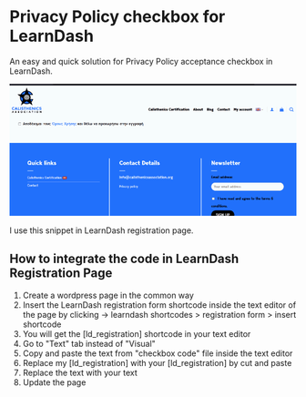 # Privacy Policy checkbox for LearnDash

An easy and quick solution for Privacy Policy acceptance checkbox in LearnDash.

![checkbox animation](https://raw.githubusercontent.com/MikeOuroumis/Privacy-Policy-checkbox-for-LearnDash/main/Animation%20(1).gif)

I use this snippet in LearnDash registration page. 

## How to integrate the code in LearnDash Registration Page

1. Create a wordpress page in the common way
2. Insert the LearnDash registration form shortcode inside the text editor of the page by clicking -> learndash shortcodes > registration form > insert shortcode
3. You will get the [ld_registration] shortcode in your text editor
4. Go to "Text" tab instead of "Visual"
5. Copy and paste the text from "checkbox code" file inside the text editor
6. Replace my [ld_registration] with your [ld_registration] by cut and paste
7. Replace the text with your text
8. Update the page

